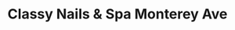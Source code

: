 ---
title: "Classy Nails & Spa Monterey Ave"
url: /monterey/classy-nails-und-spa-monterey-ave/
shop: Kosmetik
---